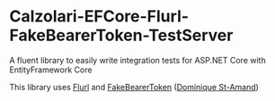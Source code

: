 # Calzolari-EFCore-Flurl-FakeBearerToken-TestServer

A fluent library to easily write integration tests for ASP.NET Core with EntityFramework Core

This library uses [Flurl](https://flurl.dev/) and [FakeBearerToken](https://github.com/webmotions/fake-authentication-jwtbearer) ([Dominique St-Amand](https://github.com/DOMZE))
